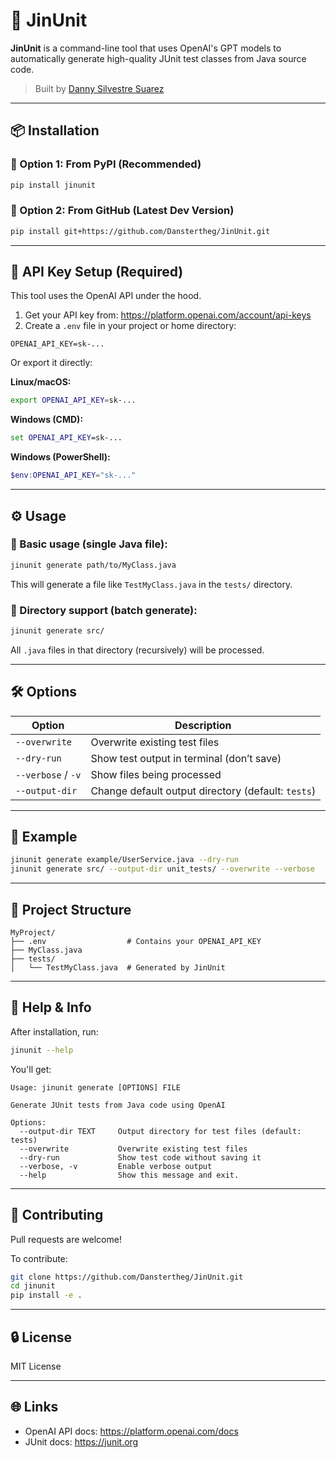 # 🧪 JinUnit

**JinUnit** is a command-line tool that uses OpenAI's GPT models to automatically generate high-quality JUnit test classes from Java source code.

> Built by [Danny Silvestre Suarez](https://github.com/Danstertheg)

---

## 📦 Installation

### 🔹 Option 1: From PyPI (Recommended)

```bash
pip install jinunit
```

### 🔹 Option 2: From GitHub (Latest Dev Version)

```bash
pip install git+https://github.com/Danstertheg/JinUnit.git
```

---

## 🔐 API Key Setup (Required)

This tool uses the OpenAI API under the hood.

1. Get your API key from: https://platform.openai.com/account/api-keys  
2. Create a `.env` file in your project or home directory:

```env
OPENAI_API_KEY=sk-...
```

Or export it directly:

**Linux/macOS:**

```bash
export OPENAI_API_KEY=sk-...
```

**Windows (CMD):**

```cmd
set OPENAI_API_KEY=sk-...
```

**Windows (PowerShell):**

```powershell
$env:OPENAI_API_KEY="sk-..."
```

---

## ⚙️ Usage

### 🔹 Basic usage (single Java file):

```bash
jinunit generate path/to/MyClass.java
```

This will generate a file like `TestMyClass.java` in the `tests/` directory.

### 🔹 Directory support (batch generate):

```bash
jinunit generate src/
```

All `.java` files in that directory (recursively) will be processed.

---

## 🛠️ Options

| Option           | Description                                 |
|------------------|---------------------------------------------|
| `--overwrite`    | Overwrite existing test files               |
| `--dry-run`      | Show test output in terminal (don’t save)   |
| `--verbose` / `-v` | Show files being processed                  |
| `--output-dir`   | Change default output directory (default: `tests`) |

---

## 🧪 Example

```bash
jinunit generate example/UserService.java --dry-run
jinunit generate src/ --output-dir unit_tests/ --overwrite --verbose
```

---

## 📁 Project Structure

```
MyProject/
├── .env                  # Contains your OPENAI_API_KEY
├── MyClass.java
├── tests/
│   └── TestMyClass.java  # Generated by JinUnit
```

---

## 💬 Help & Info

After installation, run:

```bash
jinunit --help
```

You'll get:

```text
Usage: jinunit generate [OPTIONS] FILE

Generate JUnit tests from Java code using OpenAI

Options:
  --output-dir TEXT     Output directory for test files (default: tests)
  --overwrite           Overwrite existing test files
  --dry-run             Show test code without saving it
  --verbose, -v         Enable verbose output
  --help                Show this message and exit.
```

---

## 🤝 Contributing

Pull requests are welcome!

To contribute:

```bash
git clone https://github.com/Danstertheg/JinUnit.git
cd jinunit
pip install -e .
```

---

## 🔒 License

MIT License

---

## 🌐 Links

- OpenAI API docs: https://platform.openai.com/docs
- JUnit docs: https://junit.org